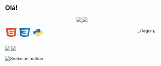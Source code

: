 ## Olá!
<div align="center">
  <a href="https://github.com/Tiakowski">
  <img width="48%" src="https://github-readme-stats.vercel.app/api?username=Tiakowski&show_icons=true&theme=moltack&include_all_commits=true&count_private=true">
  <img width="48%" src="https://github-readme-stats.vercel.app/api/top-langs/?username=Tiakowski&layout=compact&langs_count=7&theme=moltack">
</div>
  
  <div style="display: inline_block"><br>
  <img align="center" alt="Tiago-HTML" height="30" width="40" src="https://raw.githubusercontent.com/devicons/devicon/master/icons/html5/html5-original.svg">
  <img align="center" alt="Tiago-CSS" height="30" width="40" src="https://raw.githubusercontent.com/devicons/devicon/master/icons/css3/css3-original.svg">
  <img align="center" alt="Tiago-Python" height="30" width="40" src="https://raw.githubusercontent.com/devicons/devicon/master/icons/python/python-original.svg">
     <img align="right" alt="Tiago-pic" height="150" style="border-radius:50px;" src="https://www.icegif.com/wp-content/uploads/the-office-queue.gif">
</div>
  
  ##
  
 <div> 
  <a href = "mailto:tiagosantosrazr@gmail.com"><img src="https://img.shields.io/badge/-Gmail-%23333?style=for-the-badge&logo=gmail&logoColor=white" target="_blank"></a>
  <a href="https://www.linkedin.com/in/tiagosantosc/" target="_blank"><img src="https://img.shields.io/badge/-LinkedIn-%230077B5?style=for-the-badge&logo=linkedin&logoColor=white" target="_blank"></a> 
 
 ![Snake animation](https://github.com/Tiakowski/Tiakowski/blob/output/github-contribution-grid-snake.svg)
 
</div>

<!--
**Tiakowski/Tiakowski** is a ✨ _special_ ✨ repository because its `README.md` (this file) appears on your GitHub profile.

Here are some ideas to get you started:

- 🔭 I’m currently working on ...
- 🌱 I’m currently learning ...
- 👯 I’m looking to collaborate on ...
- 🤔 I’m looking for help with ...
- 💬 Ask me about ...
- 📫 How to reach me: ...
- 😄 Pronouns: ...
- ⚡ Fun fact: ...
-->
